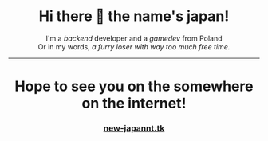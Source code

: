 <h1 align="center">Hi there 👋 the name's japan!</h1>
<p align="center">I'm a <i>backend</i> developer and a <i>gamedev</i> from Poland<br>Or in my words, <i>a furry loser with way too much free time.</i></p>
<hr />
<h1 align="center">Hope to see you on the somewhere on the internet!</h1>
<h3 align="center"><a href="https://new-japannt.tk">new-japannt.tk</a></h3>
